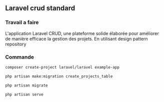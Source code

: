 ## Laravel crud standard

### Travail a faire 

L'application Laravel CRUD, une plateforme solide élaborée pour améliorer de manière efficace la gestion des projets. En utilisant design pattern repository 


### Commande 

```bash
composer create-project laravel/laravel example-app

```

```bash
php artisan make:migration create_projects_table

```

```bash
php artisan migrate

```

```bash
php artisan serve

```



